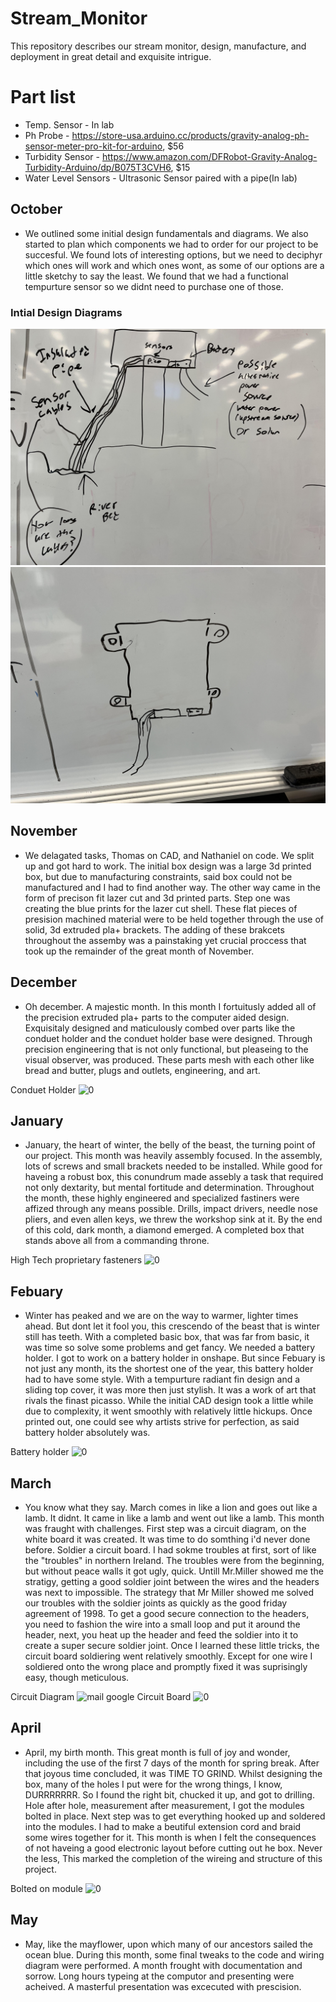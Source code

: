 # Stream_Monitor
This repository describes our stream monitor, design, manufacture, and deployment in great detail and exquisite intrigue. 

# Part list
- Temp. Sensor - In lab
- Ph Probe - https://store-usa.arduino.cc/products/gravity-analog-ph-sensor-meter-pro-kit-for-arduino, $56
- Turbidity Sensor - https://www.amazon.com/DFRobot-Gravity-Analog-Turbidity-Arduino/dp/B075T3CVH6, $15
- Water Level Sensors - Ultrasonic Sensor paired with a pipe(In lab)


## October
+ We outlined some initial design fundamentals and diagrams. We also started to plan which components we had to order for our project to be succesful. We found lots of interesting options, but we need to deciphyr which ones will work and which ones wont, as some of our options are a little sketchy to say the least. We found that we had a functional tempurture sensor so we didnt need to purchase one of those.
### Intial Design Diagrams
![Intial Design Diagrams.](https://github.com/tslingl25/Stream_Monitor/blob/main/images/Intial%20Design%201.jpg)
![Intial Design Diagrams.](https://github.com/tslingl25/Stream_Monitor/blob/main/images/Intial%20Design%202.jpg)

## November
- We delagated tasks, Thomas on CAD, and Nathaniel on code. We split up and got hard to work. The initial box design was a large 3d printed box, but due to manufacturing constraints, said box could not be manufactured and I had to find another way. The other way came in the form of precison fit lazer cut and 3d printed parts. Step one was creating the blue prints for the lazer cut shell. These flat pieces of presision machined material were to be held together through the use of solid, 3d extruded pla+ brackets. The adding of these brakcets throughout the assemby was a painstaking yet crucial proccess that took up the remainder of the great month of November.

## December
- Oh december. A majestic month. In this month I fortuitusly added all of the precision extruded pla+ parts to the computer aided design. Exquisitaly designed and maticulously combed over parts like the conduet holder and the conduet holder base were designed. Through precision engineering that is not only functional, but pleaseing to the visual observer, was produced. These parts mesh with each other like bread and butter, plugs and outlets, engineering, and art.

Conduet Holder
![0](https://github.com/tslingl25/Stream_Monitor/assets/71349802/e5e05b80-5d0d-4109-9aff-1bff7924ecc5)

## January
- January, the heart of winter, the belly of the beast, the turning point of our project. This month was heavily assembly focused. In the assembly, lots of screws and small brackets needed to be installed. While good for haveing a robust box, this conundrum made assebly a task that required not only dextarity, but mental fortitude and determination. Throughout the month, these highly engineered and specialized fastiners were affized through any means possible. Drills, impact drivers, needle nose pliers, and even allen keys, we threw the workshop sink at it. By the end of this cold, dark month, a diamond emerged. A completed box that stands above all from a commanding throne.

High Tech proprietary fasteners
![0](https://github.com/tslingl25/Stream_Monitor/assets/71349802/17a0b5aa-b901-4555-bd30-feebe7566705)

## Febuary
- Winter has peaked and we are on the way to warmer, lighter times ahead. But dont let it fool you, this crescendo of the beast that is winter still has teeth. With a completed basic box, that was far from basic, it was time so solve some problems and get fancy. We needed a battery holder. I got to work on a battery holder in onshape. But since Febuary is not just any month, its the shortest one of the year, this battery holder had to have some style. With a tempurture radiant fin design and a sliding top cover, it was more then just stylish. It was a work of art that rivals the finast picasso. While the initial CAD design took a little while due to complexity, it went smoothly with relatively little hickups. Once printed out, one could see why artists strive for perfection, as said battery holder absolutely was.

Battery holder
![0](https://github.com/tslingl25/Stream_Monitor/assets/71349802/a490a4fa-8245-4f14-a7be-bd48c48afcad)

## March
- You know what they say. March comes in like a lion and goes out like a lamb. It didnt. It came in like a lamb and went out like a lamb. This month was fraught with challenges. First step was a circuit diagram, on the white board it was created. It was time to do somthing i'd never done before. Soldier a circuit board. I had sokme troubles at first, sort of like the "troubles" in northern Ireland. The troubles were from the beginning, but without peace walls it got ugly, quick. Untill Mr.Miller showed me the stratigy, getting a good soldier joint between the wires and the headers was next to impossible. The strategy that Mr Miller showed me solved our troubles with the soldier joints as quickly as the good friday agreement of 1998. To get a good secure connection to the headers, you need to fashion the wire into a small loop and put it around the header, next, you heat up the header and feed the soldier into it to create a super secure soldier joint. Once I learned these little tricks, the circuit board soldiering went relatively smoothly. Except for one wire I soldiered onto the wrong place and promptly fixed it was suprisingly easy, though meticulous.

Circuit Diagram 
![mail google](https://github.com/tslingl25/Stream_Monitor/assets/71349802/31e9859d-6889-47b6-a40d-cc22e0f2bd96)
Circuit Board
![0](https://github.com/tslingl25/Stream_Monitor/assets/71349802/c23b383e-eb2c-4222-9a65-763455886602)

## April
- April, my birth month. This great month is full of joy and wonder, including the use of the first 7 days of the month for spring break. After that joyous time concluded, it was TIME TO GRIND. Whilst designing the box, many of the holes I put were for the wrong things, I know, DURRRRRRR. So I found the right bit, chucked it up, and got to drilling. Hole after hole, measurement after measurement, I got the modules bolted in place. Next step was to get everything hooked up and soldered into the modules. I had to make a beutiful extension cord and braid some wires together for it. This month is when I felt the consequences of not haveing a good electronic layout before cutting out he box. Never the less, This marked the completion of the wireing and structure of this project.

Bolted on module
![0](https://github.com/tslingl25/Stream_Monitor/assets/71349802/19812a10-f96f-4234-a746-327de597da53)

## May
- May, like the mayflower, upon which many of our ancestors sailed the ocean blue. During this month, some final tweaks to the code and wiring diagram were performed. A month frought with documentation and sorrow. Long hours typeing at the computor and presenting were acheived. A masterful presentation was excecuted with prescision.

